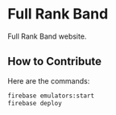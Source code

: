 # Full Rank Band

Full Rank Band website.

## How to Contribute

Here are the commands:

```bash
firebase emulators:start
firebase deploy
```
